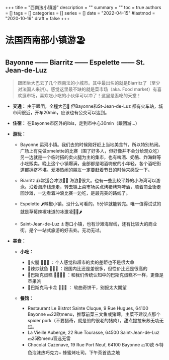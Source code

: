 +++
title = "西南法小镇游"
description = ""
summary = ""
toc = true
authors = []
tags = []
categories = []
series = []
date =  "2022-04-15"
#lastmod = "2020-10-16"
draft = false
+++
# 法国西南部小镇游🏖️
## Bayonne —— Biarritz —— Espelette —— St. Jean-de-Luz

> 跟团坐大巴去了几个西南法的小城市。其中最出名的就是Biarritz了（至少对法国人来讲）。感觉这里最不缺的就是菜市场（aka. Food market）有喜欢逛市场，喜欢吃小吃的小伙伴可以冲了！这里是逛吃的天堂！

- **交通：** 由于跟团，全程大巴🚌 但Bayonne和St-Jean-de-Luz 都有火车站，城市间很近，开车20min，应该也有公交可以达到。

- **住宿：** 在Bayonne市区外的ibis，走到市中心30min（跟团游…）

- **游玩：**
    - Bayonne 运河小镇。我们去的时候刚好赶上当地美食节，所以特别热闹。广场上有先做omelette的比赛（围了好多人，但好像并不会分给观众吃）另一边就是一个临时搭的卖火腿为主的集市，也有啤酒、奶酪、炸海鲜等小吃贩卖。晚上这个小镇爆满，全部都是喝酒嗨皮的小年轻，各个酒吧街道都拥挤不堪。爱凑热闹的朋友一定要赶着节日的时候来感受一下。

    - Biarritz 非常适合冲浪🏄‍♀️ 海浪🌊很大。也有一些比较平静的小海湾可以游泳。沿着海岸线走走，转去镇上菜市场买点烤猪烤鸡啤酒，顺着商业街走回沙滩，一边看着冲浪比赛一边吃，是最完美的路线了。

    - Espelette 🌶️辣椒小镇。没什么可看的。5分钟就能转完。唯一值得试试的就是草莓辣椒味道的冰激凌🍦🍓🌶️

    - Saint-Jean-de-Luz ⚓️港口小镇，也有沙滩海岸线，还有比较大的商业街。是个一站式旅游的好去处。无功无过。

- **美食：**

    - **小吃：**
        - 🐷火腿  🌟🌟🌟 ：个人感觉和超市的卖的差距也不是很大😅
        - 🦑辣炒鱿鱼  🌟🌟🌟 ：跟国内比还是差很多，但性价比还是很高的
        - 🥧巴斯克蛋糕  🌟🌟🌟🌟 ：和我们传统认知中的巴斯克蛋糕不一样，更像是苹果派
        - 🍪巴斯克马卡龙  🌟🌟🌟 ： 软曲奇饼干，别报太大期望

    - **餐馆：**
        - Restaurant Le Bistrot Sainte Cluque, 9 Rue Hugues, 64100 Bayonne 💶22欧menu，推荐前菜三文鱼或猪蹄，主菜不建议点那个spider pork（不要猎奇，就是煎的很老的猪肉），甜点提拉米苏无功无过。
        - La Vieille Auberge, 22 Rue Tourasse, 64500 Saint-Jean-de-Luz 💶25欧menu盲选无雷
        - Chocolat Cazenave, 19 Rue Port Neuf, 64100 Bayonne 💶10欧 ☕️特色泡沫热巧克力+ 蜂蜜烤吐司，下午茶首选之地
